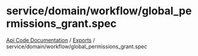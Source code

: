 # service/domain/workflow/global\_permissions\_grant.spec
 
[Api Code Documentation](../README.md) / [Exports](../modules.md) / service/domain/workflow/global\_permissions\_grant.spec
